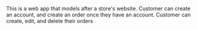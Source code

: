 This is a web app that models after a store's website.
Customer can create an account, and create an order once they have an account.
Customer can create, edit, and delete their orders
